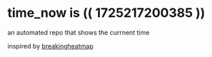# time_now is (( 1725217200385 ))

an automated repo that shows the currnent time

inspired by [breakingheatmap](https://github.com/breakingheatmap/breakingheatmap)